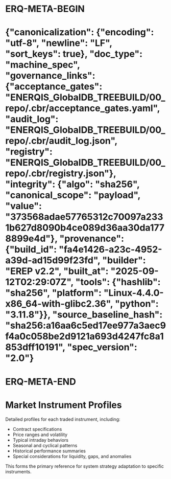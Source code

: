 # ERQ-META-BEGIN
# {"canonicalization": {"encoding": "utf-8", "newline": "LF", "sort_keys": true}, "doc_type": "machine_spec", "governance_links": {"acceptance_gates": "ENERQIS_GlobalDB_TREEBUILD/00_repo/.cbr/acceptance_gates.yaml", "audit_log": "ENERQIS_GlobalDB_TREEBUILD/00_repo/.cbr/audit_log.json", "registry": "ENERQIS_GlobalDB_TREEBUILD/00_repo/.cbr/registry.json"}, "integrity": {"algo": "sha256", "canonical_scope": "payload", "value": "373568adae57765312c70097a2331b627d8090b4ce089d36aa30da1778899e4d"}, "provenance": {"build_id": "fa4e1426-a23c-4952-a39d-ad15d99f23fd", "builder": "EREP v2.2", "built_at": "2025-09-12T02:29:07Z", "tools": {"hashlib": "sha256", "platform": "Linux-4.4.0-x86_64-with-glibc2.36", "python": "3.11.8"}}, "source_baseline_hash": "sha256:a16aa6c5ed17ee977a3aec9f4a0c058be2d9121a693d4247fc8a1853dff10191", "spec_version": "2.0"}
# ERQ-META-END
# Market Instrument Profiles

Detailed profiles for each traded instrument, including:

- Contract specifications
- Price ranges and volatility
- Typical intraday behaviors
- Seasonal and cyclical patterns
- Historical performance summaries
- Special considerations for liquidity, gaps, and anomalies

This forms the primary reference for system strategy adaptation to specific instruments.
